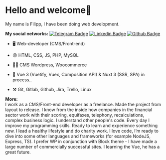 # Hello and welcome👋

My name is Filipp, I have been doing web development. <br>

**My social networks:**
[![Telegram Badge](https://img.shields.io/badge/-FilippAkbas-0072b1?style=flat&logo=telegram&logoColor=white&link=https://t.me/FilippAkbas)](https://t.me/FilippAkbas) 
[![Linkedin Badge](https://img.shields.io/badge/-FilippAkbas-0a66c2?style=flat&logo=linkedin&logoColor=white&link=https://www.linkedin.com/in/filipp-akbas/)](https://www.linkedin.com/in/filipp-akbas/) 
[![Github Badge](https://img.shields.io/badge/-FilippAkbas-grey?style=flat&logo=github&logoColor=white&link=https://github.com/FilippAkbas/)](https://www.github.com/FilippAkbas/)<br>

- 🖥  Web-developer (CMS/Front-end)<br>

- 😛 HTML, CSS, JS, PHP, MySQL
- 🧙‍♂️ CMS Wordpress, Woocommerce<br>
- 🔧 Vue 3 (Vuetify, Vuex, Composition API) & Nuxt 3 (SSR, SPA) in process..
- ⚒  Git, Gitlab, Github, Jira, Trello, Linux

**More:**<br>
I work as a CMS/Front-end developer as a freelance. Made the project from layout to release. I know from the inside how companies in the financial sector work with their scoring, equifaxes, telephony, recalculations, complex business logic. I understand other people's code.
Every day I improve my programming skills. Ready to learn and experience something new. I lead a healthy lifestyle and do charity work. I love code, I’m ready to dive into some other languages and frameworks (for example NodeJS, Express, TS). I prefer WP in conjunction with Block theme - I have made a large number of commercially successful sites. 
I learning the Vue, he has a great future.
